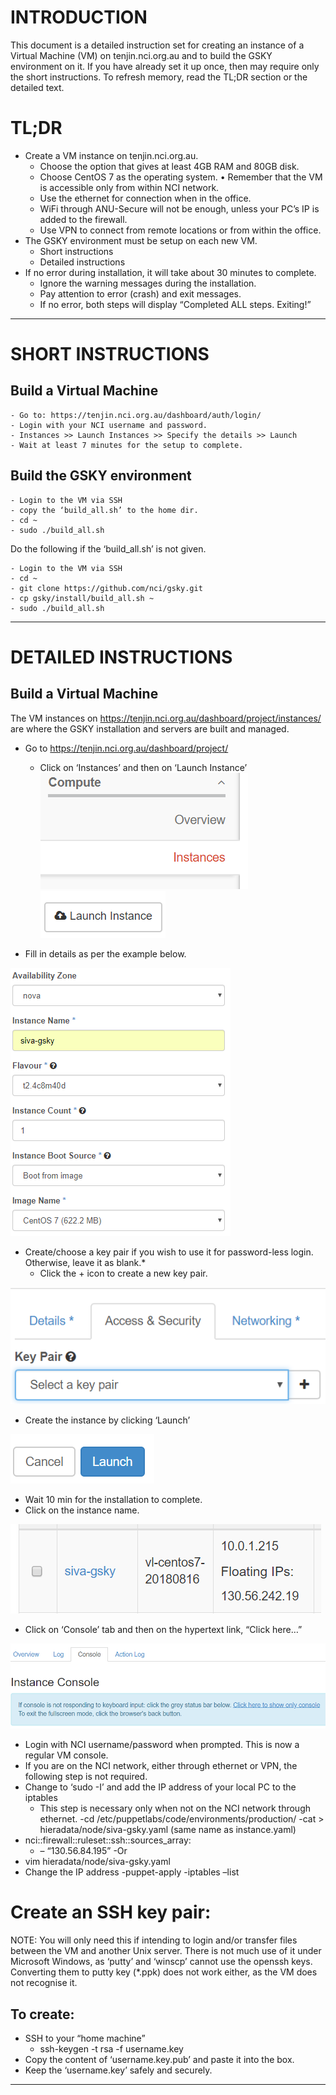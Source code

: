 INTRODUCTION
============
This document is a detailed instruction set for creating an instance of a Virtual Machine (VM) on tenjin.nci.org.au and to build the GSKY environment on it. If you have already set it up once, then may require only the short instructions. To refresh memory, read the TL;DR section or the detailed text.

TL;DR
=====
- Create a VM instance on tenjin.nci.org.au.
	- Choose the option that gives at least 4GB RAM and 80GB disk.
	- Choose CentOS 7 as the operating system.
•	Remember that the VM is accessible only from within NCI network.
	- Use the ethernet for connection when in the office.
	- WiFi through ANU-Secure will not be enough, unless your PC’s IP is added to the firewall.
	- Use VPN to connect from remote locations or from within the office.
- The GSKY environment must be setup on each new VM.
	- Short instructions
	- Detailed instructions
- If no error during installation, it will take about 30 minutes to complete.
	- Ignore the warning messages during the installation.
	- Pay attention to error (crash) and exit messages.
	- If no error, both steps will display “Completed ALL steps. Exiting!”
------------------

SHORT INSTRUCTIONS
==================

Build a Virtual Machine
------------
	- Go to: https://tenjin.nci.org.au/dashboard/auth/login/
    - Login with your NCI username and password.
	- Instances >> Launch Instances >> Specify the details >> Launch
	- Wait at least 7 minutes for the setup to complete.

Build the GSKY environment
----------
	- Login to the VM via SSH
	- copy the ‘build_all.sh’ to the home dir.
	- cd ~
	- sudo ./build_all.sh

Do the following if the ‘build_all.sh’ is not given.

	- Login to the VM via SSH
	- cd ~
	- git clone https://github.com/nci/gsky.git
	- cp gsky/install/build_all.sh ~
	- sudo ./build_all.sh
	
------------------

DETAILED INSTRUCTIONS
==================

Build a Virtual Machine
-------------------------

The VM instances on https://tenjin.nci.org.au/dashboard/project/instances/ are where the GSKY installation and servers are built and managed.

- Go to https://tenjin.nci.org.au/dashboard/project/
	- Click on ‘Instances’ and then on ‘Launch Instance’
![Step1](pic1.png) 
![Step2](pic2.png) 

- Fill in details as per the example below.

![Step3](pic3.png) 

- Create/choose a key pair if you wish to use it for password-less login. Otherwise, leave it as blank.*
	- Click the + icon to create a new key pair.
	
![Step4](pic4.png) 

- Create the instance by clicking ‘Launch’

![Step5](pic5.png) 

- Wait 10 min for the installation to complete.
- Click on the instance name.

![Step6](pic6.png) 

 - Click on ‘Console’ tab and then on the hypertext link, “Click here…”
 
![Step7](pic7.png) 

- Login with NCI username/password when prompted. This is now a regular VM console.
- If you are on the NCI network, either through ethernet or VPN, the following step is not required.
- Change to ‘sudo -I’ and add the IP address of your local PC to the iptables
	- This step is necessary only when not on the NCI network through ethernet.
	-cd /etc/puppetlabs/code/environments/production/
	-cat > hieradata/node/siva-gsky.yaml (same name as instance.yaml)
- nci::firewall::ruleset::ssh::sources_array:
	- – “130.56.84.195”
	-Or 
- vim hieradata/node/siva-gsky.yaml
- Change the IP address
	-puppet-apply
	-iptables –list

Create an SSH key pair:
=================
NOTE: You will only need this if intending to login and/or transfer files between the VM and another Unix server. There is not much use of it under Microsoft Windows, as ‘putty’ and ‘winscp’ cannot use the openssh keys. Converting them to putty key (*.ppk) does not work either, as the VM does not recognise it. 

To create:
-------------
- SSH to your “home machine”
	- ssh-keygen -t rsa -f username.key
- Copy the content of ‘username.key.pub’ and paste it into the box.
- Keep the ‘username.key’ safely and securely.
-------------------
